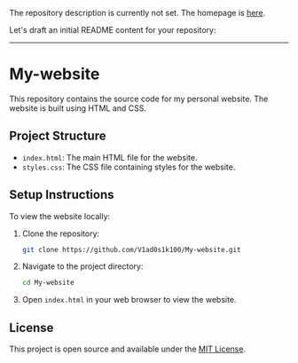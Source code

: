 The repository description is currently not set. The homepage is [here](https://v1ad0s1k100.github.io/My-website/).

Let's draft an initial README content for your repository:

---

# My-website

This repository contains the source code for my personal website. The website is built using HTML and CSS.

## Project Structure

- `index.html`: The main HTML file for the website.
- `styles.css`: The CSS file containing styles for the website.

## Setup Instructions

To view the website locally:

1. Clone the repository:
    ```sh
    git clone https://github.com/V1ad0s1k100/My-website.git
    ```
2. Navigate to the project directory:
    ```sh
    cd My-website
    ```
3. Open `index.html` in your web browser to view the website.

## License

This project is open source and available under the [MIT License](LICENSE).
